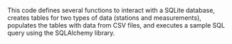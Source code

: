 This code defines several functions to interact with a SQLite database, creates tables for two types of data (stations and measurements), populates the tables with data from CSV files, and executes a sample SQL query using the SQLAlchemy library.
